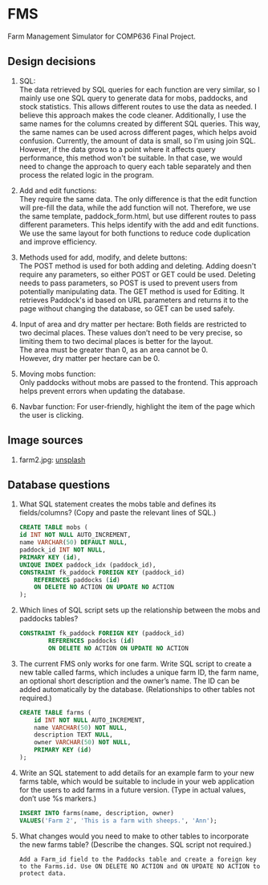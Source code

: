 # FMS
 Farm Management Simulator for COMP636 Final Project.
  
## Design decisions
1.  SQL:  
   The data retrieved by SQL queries for each function are very similar, so I mainly use one SQL query to generate data for mobs, paddocks, and stock statistics. This allows different routes to use the data as needed. I believe this approach makes the code cleaner. Additionally, I use the same names for the columns created by different SQL queries. This way, the same names can be used across different pages, which helps avoid confusion.
   Currently, the amount of data is small, so I'm using join SQL. However, if the data grows to a point where it affects query performance, this method won't be suitable. In that case, we would need to change the approach to query each table separately and then process the related logic in the program.

  
2.  Add and edit functions:   
   They require the same data. The only difference is that the edit function will pre-fill the data, while the add function will not. Therefore, we use the same template, paddock_form.html, but use different routes to pass different parameters. This helps identify with the add and edit functions.
   We use the same layout for both functions to reduce code duplication and improve efficiency.

  
3. Methods used for add, modify, and delete buttons:  
    The POST method is used for both adding and deleting. Adding doesn't require any parameters, so either POST or GET could be used. Deleting needs to pass parameters, so POST is used to prevent users from potentially manipulating data. The GET method is used for Editing. It retrieves Paddock's id based on URL parameters and returns it to the page without changing the database, so GET can be used safely.
  
4. Input of area and dry matter per hectare:
   Both fields are restricted to two decimal places. These values don’t need to be very precise, so limiting them to two decimal places is better for the layout.   
   The area must be greater than 0, as an area cannot be 0.   
   However, dry matter per hectare can be 0.

  
5. Moving mobs function:  
   Only paddocks without mobs are passed to the frontend. This approach helps prevent errors when updating the database.
  
  
6. Navbar function: 
   For user-friendly, highlight the item of the page which the user is clicking.
   
  
  
## Image sources
1. farm2.jpg: [unsplash](https://unsplash.com/photos/herd-of-dairy-cattles-on-field-AxoNnnH1Y98)
     

## Database questions
1. What SQL statement creates the mobs table and defines its fields/columns? (Copy and paste the relevant lines of SQL.)
    ```SQL
    CREATE TABLE mobs (
    id INT NOT NULL AUTO_INCREMENT,
    name VARCHAR(50) DEFAULT NULL,
    paddock_id INT NOT NULL,
    PRIMARY KEY (id),
    UNIQUE INDEX paddock_idx (paddock_id),
    CONSTRAINT fk_paddock FOREIGN KEY (paddock_id)
        REFERENCES paddocks (id)
        ON DELETE NO ACTION ON UPDATE NO ACTION
    );
    ```
2. Which lines of SQL script sets up the relationship between the mobs and paddocks tables?
    ```SQL
    CONSTRAINT fk_paddock FOREIGN KEY (paddock_id)
            REFERENCES paddocks (id)
            ON DELETE NO ACTION ON UPDATE NO ACTION
    ```
3. The current FMS only works for one farm. Write SQL script to create a new table called farms, which includes a unique farm ID, the farm name, an optional short description and the owner’s name. The ID can be added automatically by the database. (Relationships to other tables not required.)
    ```SQL
    CREATE TABLE farms (
        id INT NOT NULL AUTO_INCREMENT,
        name VARCHAR(50) NOT NULL,
        description TEXT NULL,
        owner VARCHAR(50) NOT NULL,
        PRIMARY KEY (id)
    );
    ```
4. Write an SQL statement to add details for an example farm to your new farms table, which would be suitable to include in your web application for the users to add farms in a future version. (Type in actual values, don’t use %s markers.)
    ```SQL
    INSERT INTO farms(name, description, owner)
    VALUES('Farm 2', 'This is a farm with sheeps.', 'Ann');
    ```
5. What changes would you need to make to other tables to incorporate the new farms table? (Describe the changes. SQL script not required.)
    ```
    Add a Farm_id field to the Paddocks table and create a foreign key to the Farms.id. Use ON DELETE NO ACTION and ON UPDATE NO ACTION to protect data.
    ```

